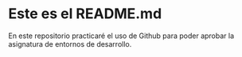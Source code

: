# Este es el README.md
En este repositorio practicaré el uso de Github para poder aprobar la asignatura de entornos de desarrollo.
